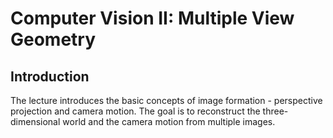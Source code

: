 # Computer Vision II: Multiple View Geometry

## Introduction
The lecture introduces the basic concepts of image formation - perspective projection and camera motion. The goal is to reconstruct the three-dimensional world and the camera motion from multiple images.
